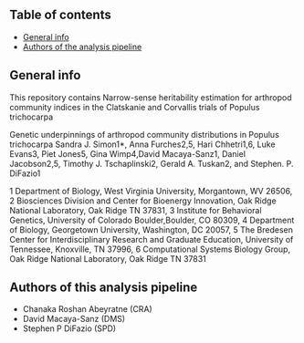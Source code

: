 ## Table of contents
* [General info](#general-info)
* [Authors of the analysis pipeline](#Authors-of-the-analysis-pipeline)

## General info
This repository contains Narrow-sense heritability estimation for arthropod community indices in the Clatskanie and Corvallis trials of Populus trichocarpa

Genetic underpinnings of arthropod community distributions in Populus trichocarpa
Sandra J. Simon1*, Anna Furches2,5, Hari Chhetri1,6, Luke Evans3, Piet Jones5, Gina Wimp4,David Macaya-Sanz1, Daniel Jacobson2,5, Timothy J. Tschaplinski2, Gerald A. Tuskan2, and Stephen. P. DiFazio1

1 Department of Biology, West Virginia University, Morgantown, WV 26506,
2 Biosciences Division and Center for Bioenergy Innovation, Oak Ridge National Laboratory, Oak Ridge TN 37831,
3 Institute for Behavioral Genetics, University of Colorado Boulder,Boulder, CO 80309,
4 Department of Biology, Georgetown University, Washington, DC 20057,
5 The Bredesen Center for Interdisciplinary Research and Graduate Education, University of Tennessee, Knoxville, TN 37996,
6 Computational Systems Biology Group, Oak Ridge National Laboratory, Oak Ridge TN 37831

## Authors of this analysis pipeline
* Chanaka Roshan Abeyratne (CRA)
* David Macaya-Sanz (DMS)
* Stephen P DiFazio (SPD)

